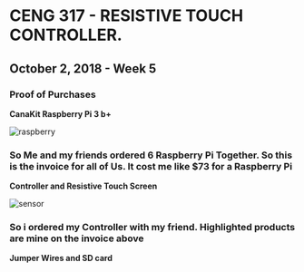   # CENG 317 - RESISTIVE TOUCH CONTROLLER.
  
  ## October 2, 2018 - Week 5

### Proof of Purchases

**CanaKit Raspberry Pi 3 b+**

![raspberry](https://user-images.githubusercontent.com/43186158/46378852-ee33b800-c66a-11e8-8b2a-75a6e47cf173.PNG)
### So Me and my friends ordered 6 Raspberry Pi Together. So this is the invoice for all of Us. It cost me like $73 for a Raspberry Pi

**Controller and Resistive Touch Screen**

![sensor](https://user-images.githubusercontent.com/43186158/46379249-32738800-c66c-11e8-862a-4b7ee04807ab.PNG)
### So i ordered my Controller with my friend. Highlighted products are mine on the invoice above 

**Jumper Wires and SD card**

